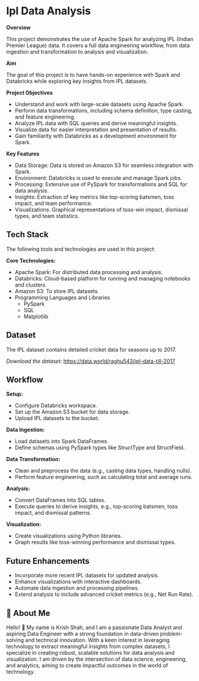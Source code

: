 
# Ipl Data Analysis

**Overview**

This project demonstrates the use of Apache Spark for analyzing IPL (Indian Premier League) data. It covers a full data engineering workflow, from data ingestion and transformation to analysis and visualization. 

**Aim** 

 The goal of this project is to have hands-on experience with Spark and Databricks while exploring key insights from IPL datasets.

**Project Objectives**

- Understand and work with large-scale datasets using Apache Spark.
- Perform data transformations, including schema definition, type casting, and feature engineering.
- Analyze IPL data with SQL queries and derive meaningful insights.
- Visualize data for easier interpretation and presentation of results.
- Gain familiarity with Databricks as a development environment for Spark.

**Key Features**

- Data Storage: Data is stored on Amazon S3 for seamless integration with Spark.
- Environment: Databricks is used to execute and manage Spark jobs.
- Processing: Extensive use of PySpark for transformations and SQL for data analysis.
- Insights: Extraction of key metrics like top-scoring batsmen, toss impact, and team performance.
- Visualizations: Graphical representations of toss-win impact, dismissal types, and team statistics.





## Tech Stack

The following tools and technologies are used in this project:

**Core Technologies:**

- Apache Spark: For distributed data processing and analysis.
- Databricks: Cloud-based platform for running and managing notebooks and clusters.
- Amazon S3: To store IPL datasets.
- Programming Languages and Libraries
  - PySpark
  - SQL
  - Matplotlib

## Dataset
The IPL dataset contains detailed cricket data for seasons up to 2017.

*Download the dataset:*
https://data.world/raghu543/ipl-data-till-2017

## Workflow

**Setup:**
- Configure Databricks workspace.
- Set up the Amazon S3 bucket for data storage.
- Upload IPL datasets to the bucket.

**Data Ingestion:**
- Load datasets into Spark DataFrames.
- Define schemas using PySpark types like StructType and StructField.

**Data Transformation:**
- Clean and preprocess the data (e.g., casting data types, handling nulls).
- Perform feature engineering, such as calculating total and average runs.

**Analysis:**
- Convert DataFrames into SQL tables.
- Execute queries to derive insights, e.g., top-scoring batsmen, toss impact, and dismissal patterns.

**Visualization:**
- Create visualizations using Python libraries.
- Graph results like toss-winning performance and dismissal types.


## Future Enhancements

- Incorporate more recent IPL datasets for updated analysis.
- Enhance visualizations with interactive dashboards.
- Automate data ingestion and processing pipelines.
- Extend analysis to include advanced cricket metrics (e.g., Net Run Rate).


## 🚀 About Me
Hello! 👋 My name is Krish Shah, and I am a passionate Data Analyst and aspiring Data Engineer with a strong foundation in data-driven problem-solving and technical innovation. With a keen interest in leveraging technology to extract meaningful insights from complex datasets, I specialize in creating robust, scalable solutions for data analysis and visualization. I am driven by the intersection of data science, engineering, and analytics, aiming to create impactful outcomes in the world of technology.

